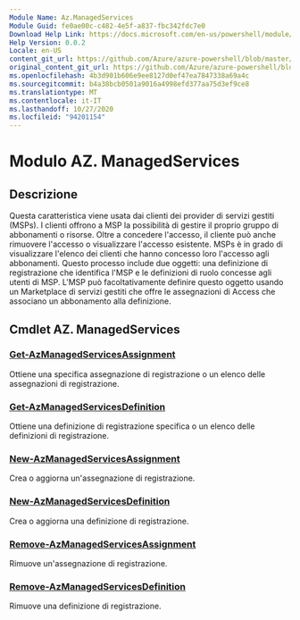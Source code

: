 ```yaml
---
Module Name: Az.ManagedServices
Module Guid: fe0ae00c-c482-4e5f-a837-fbc342fdc7e0
Download Help Link: https://docs.microsoft.com/en-us/powershell/module/az.managedservices
Help Version: 0.0.2
Locale: en-US
content_git_url: https://github.com/Azure/azure-powershell/blob/master/src/ManagedServices/ManagedServices/help/Az.ManagedServices.md
original_content_git_url: https://github.com/Azure/azure-powershell/blob/master/src/ManagedServices/ManagedServices/help/Az.ManagedServices.md
ms.openlocfilehash: 4b3d901b606e9ee8127d0ef47ea7847338a69a4c
ms.sourcegitcommit: b4a38bcb0501a9016a4998efd377aa75d3ef9ce8
ms.translationtype: MT
ms.contentlocale: it-IT
ms.lasthandoff: 10/27/2020
ms.locfileid: "94201154"
---
```

# Modulo AZ. ManagedServices
## Descrizione
Questa caratteristica viene usata dai clienti dei provider di servizi gestiti (MSPs). I clienti offrono a MSP la possibilità di gestire il proprio gruppo di abbonamenti o risorse. Oltre a concedere l'accesso, il cliente può anche rimuovere l'accesso o visualizzare l'accesso esistente. MSPs è in grado di visualizzare l'elenco dei clienti che hanno concesso loro l'accesso agli abbonamenti. Questo processo include due oggetti: una definizione di registrazione che identifica l'MSP e le definizioni di ruolo concesse agli utenti di MSP. L'MSP può facoltativamente definire questo oggetto usando un Marketplace di servizi gestiti che offre le assegnazioni di Access che associano un abbonamento alla definizione.

## Cmdlet AZ. ManagedServices
### [Get-AzManagedServicesAssignment](Get-AzManagedServicesAssignment.md)
Ottiene una specifica assegnazione di registrazione o un elenco delle assegnazioni di registrazione.

### [Get-AzManagedServicesDefinition](Get-AzManagedServicesDefinition.md)
Ottiene una definizione di registrazione specifica o un elenco delle definizioni di registrazione.

### [New-AzManagedServicesAssignment](New-AzManagedServicesAssignment.md)
Crea o aggiorna un'assegnazione di registrazione.

### [New-AzManagedServicesDefinition](New-AzManagedServicesDefinition.md)
Crea o aggiorna una definizione di registrazione.

### [Remove-AzManagedServicesAssignment](Remove-AzManagedServicesAssignment.md)
Rimuove un'assegnazione di registrazione.

### [Remove-AzManagedServicesDefinition](Remove-AzManagedServicesDefinition.md)
Rimuove una definizione di registrazione.
